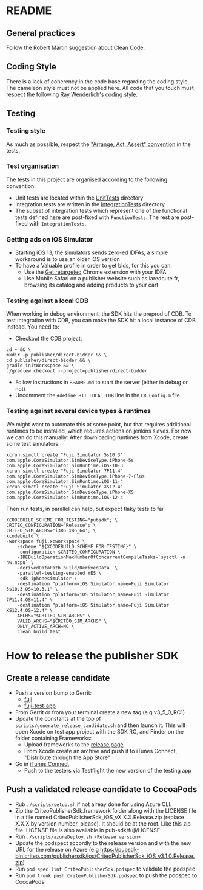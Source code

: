 #  README

## General practices

Follow the Robert Martin suggestion about [Clean Code](https://gist.github.com/wojteklu/73c6914cc446146b8b533c0988cf8d29).

## Coding Style

There is a lack of coherency in the code base regarding the coding style. The cameleon style must not be applied here. All code that you touch must respect the following [Ray Wenderlich's coding style](https://github.com/raywenderlich/objective-c-style-guide).


## Testing

### Testing style
As much as possible, respect the ["Arrange, Act, Assert" convention](http://wiki.c2.com/?ArrangeActAssert) in the tests.

### Test organisation
The tests in this project are organised according to the following convention:
- Unit tests are located within the [UnitTests](pubsdk/Tests/UnitTests) directory
- Integration tests are written in the [IntegrationTests](pubsdk/Tests/IntegrationTests) directory
- The subset of integration tests which represent one of the functional tests defined [here](https://confluence.criteois.com/display/EE/Functional+Tests)
 are post-fixed with `FunctionTests`. The rest are post-fixed with `IntegrationTests`.

### Getting ads on iOS Simulator
- Starting iOS 13, the simulators sends zero-ed IDFAs, a simple workaround is to use an older iOS version
- To have a Valuable profile in order to get bids, for this you can:
    - Use the [Get retargeted](https://chrome.google.com/webstore/detail/get-retargeted/lkfglidpccbhmpgpekfbkidncpinjobl) Chrome extension with your IDFA
    - Use Mobile Safari on a publisher website such as laredoute.fr, browsing its catalog and adding products to your cart

### Testing against a local CDB

When working in debug environment, the SDK hits the preprod of CDB. To test integration with CDB,
you can make the SDK hit a local instance of CDB instead. You need to:

- Checkout the CDB project:

```shell
cd ~ && \
mkdir -p publisher/direct-bidder && \
cd publisher/direct-bidder && \
gradle initWorkspace && \
./gradlew checkout --project=publisher/direct-bidder
```

- Follow instructions in `README.md` to start the server (either in debug or not)
- Uncomment the `#define HIT_LOCAL_CDB` line in the `CR_Config.m` file.

### Testing against several device types & runtimes

We might want to automate this at some point, but that requires additional runtimes to be installed,
which requires actions on jenkins slaves. For now we can do this manually:
After downloading runtimes from Xcode, create some test simulators:
```shell
xcrun simctl create "Fuji Simulator 5s10.3" com.apple.CoreSimulator.SimDeviceType.iPhone-5s com.apple.CoreSimulator.SimRuntime.iOS-10-3
xcrun simctl create "Fuji Simulator 7P11.4" com.apple.CoreSimulator.SimDeviceType.iPhone-7-Plus com.apple.CoreSimulator.SimRuntime.iOS-11-4
xcrun simctl create "Fuji Simulator XS12.4" com.apple.CoreSimulator.SimDeviceType.iPhone-XS com.apple.CoreSimulator.SimRuntime.iOS-12-4
```
Then run tests, in parallel can help, but expect flaky tests to fail
```shell
XCODEBUILD_SCHEME_FOR_TESTING="pubsdk"; \
CRITEO_CONFIGURATION="Release"; \
CRITEO_SIM_ARCHS='i386 x86_64'; \
xcodebuild \
-workspace fuji.xcworkspace \
    -scheme "${XCODEBUILD_SCHEME_FOR_TESTING}" \
    -configuration $CRITEO_CONFIGURATION \
    -IDEBuildOperationMaxNumberOfConcurrentCompileTasks=`sysctl -n hw.ncpu` \
    -derivedDataPath build/DerivedData  \
    -parallel-testing-enabled YES \
    -sdk iphonesimulator \
    -destination "platform=iOS Simulator,name=Fuji Simulator 5s10.3,OS=10.3.1" \
    -destination "platform=iOS Simulator,name=Fuji Simulator 7P11.4,OS=11.4" \
    -destination "platform=iOS Simulator,name=Fuji Simulator XS12.4,OS=12.4" \
    ARCHS="$CRITEO_SIM_ARCHS" \
    VALID_ARCHS="$CRITEO_SIM_ARCHS" \
    ONLY_ACTIVE_ARCH=NO \
    clean build test
```

# How to release the publisher SDK

## Create a release candidate

* Push a version bump to Gerrit:
    * [fuji](https://review.crto.in/659643)
    * [fuji-test-app](https://review.crto.in/659663)
* From Gerrit or from your terminal create a new tag (e.g v3_5_0_RC1)
* Update the constants at the top of `scripts/generate_release_candidate.sh` and then launch it. This will open Xcode on test app project with the SDK RC, and Finder on the folder containing Frameworks:
    * Upload frameworks to the [release page](https://confluence.criteois.com/display/PUBSDK/Releases)
    * From Xcode create an archive and push it to iTunes Connect, "Distribute through the App Store"
* Go in [iTunes Connect](https://itunesconnect.apple.com/)
    * Push to the testers via Testflight the new version of the testing app

## Push a validated release candidate to CocoaPods

* Rub `./scripts/setup.sh` if not alreay done for using Azure CLI.
* Zip the CriteoPublisherSdk.framework folder along with the LICENSE file in a file named CriteoPublisherSdk_iOS_vX.X.X.Release.zip (replace X.X.X by version number, please). It should be at the root. Like this zip file. LICENSE file is also available in pub-sdk/fuji/LICENSE
* Run `./scripts/azureDeploy.sh <Release version>`
* Update the podspect accordly to the release version and with the new URL for the release on Azure (e.g https://pubsdk-bin.criteo.com/publishersdk/ios/CriteoPublisherSdk_iOS_v3.1.0.Release.zip)
* Run `pod spec lint CriteoPublisherSdk.podspec` to validate the podspec
* Run `pod trunk push CriteoPublisherSdk.podspec` to push the podspec to CocoaPods
